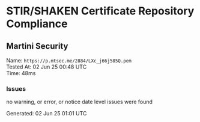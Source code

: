 # STIR/SHAKEN Certificate Repository Compliance

## Martini Security

Name: `https://p.mtsec.me/2884/LXc_j66j585Q.pem`\
Tested At: 02 Jun 25 00:48 UTC\
Time: 48ms

### Issues

no warning, or error, or notice date level issues were found

Generated: 02 Jun 25 01:01 UTC
